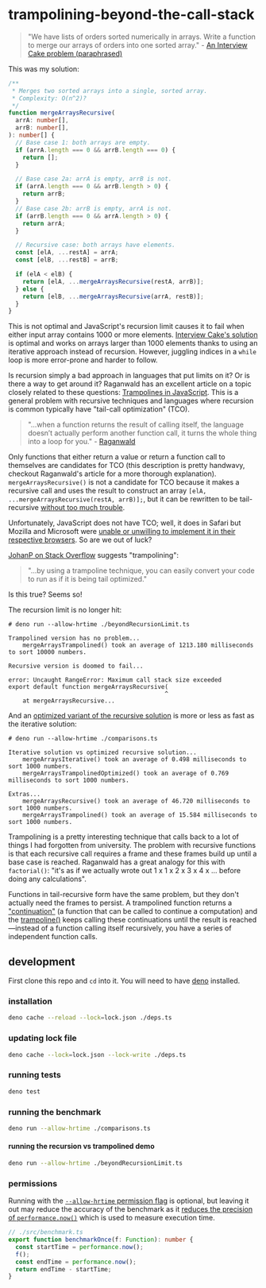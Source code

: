 # trampolining-beyond-the-call-stack

> "We have lists of orders sorted numerically in arrays. Write a function to merge our arrays of orders into one sorted array." - [An Interview Cake problem (paraphrased)](https://www.interviewcake.com/question/javascript/merge-sorted-arrays?course=fc1&section=array-and-string-manipulation) 

This was my solution:

```ts
/**
 * Merges two sorted arrays into a single, sorted array.
 * Complexity: O(n^2)?
 */
function mergeArraysRecursive(
  arrA: number[],
  arrB: number[],
): number[] {
  // Base case 1: both arrays are empty.
  if (arrA.length === 0 && arrB.length === 0) {
    return [];
  }

  // Base case 2a: arrA is empty, arrB is not.
  if (arrA.length === 0 && arrB.length > 0) {
    return arrB;
  }
  // Base case 2b: arrB is empty, arrA is not.
  if (arrB.length === 0 && arrA.length > 0) {
    return arrA;
  }

  // Recursive case: both arrays have elements.
  const [elA, ...restA] = arrA;
  const [elB, ...restB] = arrB;

  if (elA < elB) {
    return [elA, ...mergeArraysRecursive(restA, arrB)];
  } else {
    return [elB, ...mergeArraysRecursive(arrA, restB)];
  }
}
```

This is not optimal and JavaScript's recursion limit causes it to fail when either input array contains 1000 or more elements. [Interview Cake's solution](https://github.com/bryik/trampolining-beyond-the-call-stack/blob/main/src/mergeArraysIterative.ts#L9) is optimal and works on arrays larger than 1000 elements thanks to using an iterative approach instead of recursion. However, juggling indices in a `while` loop is more error-prone and harder to follow.

Is recursion simply a bad approach in languages that put limits on it? Or is there a way to get around it? Raganwald has an excellent article on a topic closely related to these questions: [Trampolines in JavaScript](https://raganwald.com/2013/03/28/trampolines-in-javascript.html). This is a general problem with recursive techniques and languages where recursion is common typically have "tail-call optimization" (TCO). 

> "...when a function returns the result of calling itself, the language doesn’t actually perform another function call, it turns the whole thing into a loop for you." - [Raganwald](https://raganwald.com/2013/03/28/trampolines-in-javascript.html)

Only functions that either return a value or return a function call to themselves are candidates for TCO (this description is pretty handwavy, checkout Raganwald's article for a more thorough explanation). `mergeArraysRecursive()` is not a candidate for TCO because it makes a recursive call and uses the result to construct an array `[elA, ...mergeArraysRecursive(restA, arrB)];`, but it can be rewritten to be tail-recursive [without too much trouble](https://github.com/bryik/trampolining-beyond-the-call-stack/blob/main/src/mergeArraysTailRecursive.ts).

Unfortunately, JavaScript does not have TCO; well, it does in Safari but Mozilla and Microsoft were [unable or unwilling to implement it in their respective browsers](https://stackoverflow.com/a/54721813/6591491). So are we out of luck?

[JohanP on Stack Overflow](https://stackoverflow.com/a/54719630/6591491) suggests "trampolining":

> "...by using a trampoline technique, you can easily convert your code to run as if it is being tail optimized."

Is this true? Seems so!

The recursion limit is no longer hit:

```
# deno run --allow-hrtime ./beyondRecursionLimit.ts

Trampolined version has no problem...
    mergeArraysTrampolined() took an average of 1213.180 milliseconds to sort 10000 numbers.

Recursive version is doomed to fail...

error: Uncaught RangeError: Maximum call stack size exceeded
export default function mergeArraysRecursive(
                                            ^
    at mergeArraysRecursive...
```

And an [optimized variant of the recursive solution](https://github.com/bryik/trampolining-beyond-the-call-stack/blob/main/src/mergeArraysTrampolinedOptimized.ts) is more or less as fast as the iterative solution:

```
# deno run --allow-hrtime ./comparisons.ts

Iterative solution vs optimized recursive solution...
    mergeArraysIterative() took an average of 0.498 milliseconds to sort 1000 numbers.
    mergeArraysTrampolinedOptimized() took an average of 0.769 milliseconds to sort 1000 numbers.

Extras...
    mergeArraysRecursive() took an average of 46.720 milliseconds to sort 1000 numbers.
    mergeArraysTrampolined() took an average of 15.584 milliseconds to sort 1000 numbers.
```

Trampolining is a pretty interesting technique that calls back to a lot of things I had forgotten from university. The problem with recursive functions is that each recursive call requires a frame and these frames build up until a base case is reached. Raganwald has a great analogy for this with `factorial()`: "it's as if we actually wrote out 1 x 1 x 2 x 3 x 4 x ... before doing any calculations". 

Functions in tail-recursive form have the same problem, but they don't actually need the frames to persist. A trampolined function returns a ["continuation"](https://en.wikipedia.org/wiki/Continuation) (a function that can be called to continue a computation) and the [trampoline()](https://github.com/bryik/trampolining-beyond-the-call-stack/blob/main/src/trampoline.ts) keeps calling these continuations until the result is reached—instead of a function calling itself recursively, you have a series of independent function calls.

## development

First clone this repo and `cd` into it. You will need to have [deno](https://deno.land/) installed.

### installation

```bash
deno cache --reload --lock=lock.json ./deps.ts
```

### updating lock file

```bash
deno cache --lock=lock.json --lock-write ./deps.ts
```

### running tests

```bash
deno test
```

### running the benchmark

```bash
deno run --allow-hrtime ./comparisons.ts
```

#### running the recursion vs trampolined demo

```bash
deno run --allow-hrtime ./beyondRecursionLimit.ts
```

### permissions

Running with the [`--allow-hrtime` permission flag](https://deno.land/manual/getting_started/permissions) is optional, but leaving it out may reduce the accuracy of the benchmark as it [reduces the precision of `performance.now()`](https://developer.mozilla.org/en-US/docs/Web/API/Performance/now#reduced_time_precision) which is used to measure execution time.

```ts
// ./src/benchmark.ts
export function benchmarkOnce(f: Function): number {
  const startTime = performance.now();
  f();
  const endTime = performance.now();
  return endTime - startTime;
}
```
